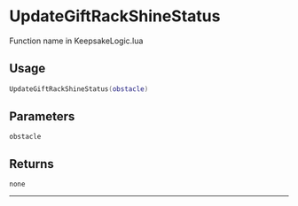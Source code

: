 # UpdateGiftRackShineStatus
Function name in KeepsakeLogic.lua
## Usage
```lua
UpdateGiftRackShineStatus(obstacle)
```
## Parameters
`obstacle`
## Returns
`none`

---